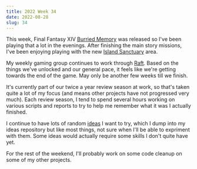```yaml
---
title: 2022 Week 34
date: 2022-08-28
slug: 34
---
```


This week, Final Fantasy XIV [Burried Memory] was released so I've been playing that a lot in the evenings. After finishing the main story missions, I've been enjoying playing with the new [Island Sanctuary] area.

<!--more-->

My weekly gaming group continues to work through [Raft]. Based on the things we've unlocked and our general pace, it feels like we're getting towards the end of the game. May only be another few weeks till we finish.

It's currently part of our twice a year review season at work, so that's taken quite a lot of my focus (and means other projects have not progressed very much). Each review season, I tend to spend several hours working on various scripts and reports to try to help me remember what it was I actually finished.

I continue to have lots of random [ideas] I want to try, which I dump into my ideas repository but like most things, not sure when I'll be able to expriment with them. Some ideas would actually require some skills I don't quite have yet.

For the rest of the weekend, I'll probably work on some code cleanup on some of my other projects.

[burried memory]: https://na.finalfantasyxiv.com/endwalker/patch_6_2/
[island sanctuary]: https://na.finalfantasyxiv.com/lodestone/playguide/contentsguide/island_sanctuary/
[ideas]: https://ideas.paultraylor.dev/
[raft]: https://store.steampowered.com/app/648800/Raft/
